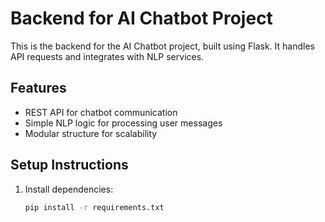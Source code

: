 # Backend for AI Chatbot Project

This is the backend for the AI Chatbot project, built using Flask. It handles API requests and integrates with NLP services.

## Features
- REST API for chatbot communication
- Simple NLP logic for processing user messages
- Modular structure for scalability

## Setup Instructions
1. Install dependencies:
   ```bash
   pip install -r requirements.txt